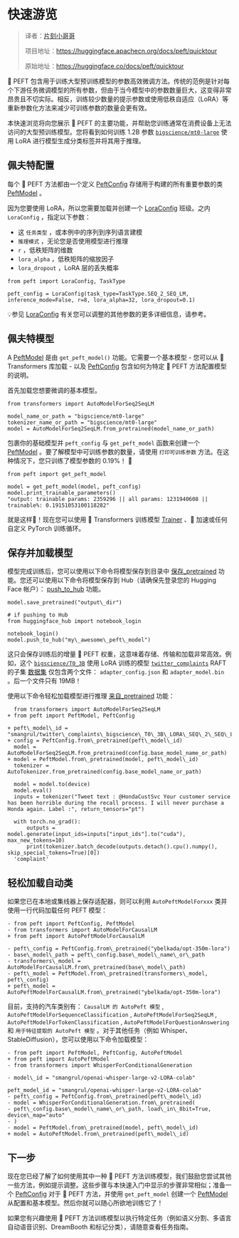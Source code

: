 # 快速游览

> 译者：[片刻小哥哥](https://github.com/jiangzhonglian)
>
> 项目地址：<https://huggingface.apachecn.org/docs/peft/quicktour>
>
> 原始地址：<https://huggingface.co/docs/peft/quicktour>


🤗 PEFT 包含用于训练大型预训练模型的参数高效微调方法。传统的范例是针对每个下游任务微调模型的所有参数，但由于当今模型中的参数数量巨大，这变得非常昂贵且不切实际。相反，训练较少数量的提示参数或使用低秩自适应（LoRA）等重新参数化方法来减少可训练参数的数量会更有效。


本快速浏览将向您展示 🤗 PEFT 的主要功能，并帮助您训练通常在消费设备上无法访问的大型预训练模型。您将看到如何训练 1.2B 参数
 [`bigscience/mt0-large`](https://huggingface.co/bigscience/mt0-large)
 使用 LoRA 进行模型生成分类标签并将其用于推理。


## 佩夫特配置



每个 🤗 PEFT 方法都由一个定义
 [PeftConfig](/docs/peft/v0.6.2/en/package_reference/config#peft.PeftConfig)
 存储用于构建的所有重要参数的类
 [PeftModel](/docs/peft/v0.6.2/en/package_reference/peft_model#peft.PeftModel)
 。


因为您要使用 LoRA，所以您需要加载并创建一个
 [LoraConfig](/docs/peft/v0.6.2/en/package_reference/tuners#peft.LoraConfig)
 班级。之内
 `LoraConfig`
 ，指定以下参数：


* 这
 `任务类型`
 ，或本例中的序列到序列语言建模
* `推理模式`
 ，无论您是否使用模型进行推理
* `r`
 ，低秩矩阵的维数
* `lora_alpha`
 ，低秩矩阵的缩放因子
* `lora_dropout`
 ，LoRA 层的丢失概率



```
from peft import LoraConfig, TaskType

peft_config = LoraConfig(task_type=TaskType.SEQ_2_SEQ_LM, inference_mode=False, r=8, lora_alpha=32, lora_dropout=0.1)
```


💡参见
 [LoraConfig](/docs/peft/v0.6.2/en/package_reference/tuners#peft.LoraConfig)
 有关您可以调整的其他参数的更多详细信息，请参考。


## 佩夫特模型



A
 [PeftModel](/docs/peft/v0.6.2/en/package_reference/peft_model#peft.PeftModel)
 是由
 `get_peft_model()`
 功能。它需要一个基本模型 - 您可以从 🤗 Transformers 库加载 - 以及
 [PeftConfig](/docs/peft/v0.6.2/en/package_reference/config#peft.PeftConfig)
 包含如何为特定 🤗 PEFT 方法配置模型的说明。


首先加载您想要微调的基本模型。



```
from transformers import AutoModelForSeq2SeqLM

model_name_or_path = "bigscience/mt0-large"
tokenizer_name_or_path = "bigscience/mt0-large"
model = AutoModelForSeq2SeqLM.from_pretrained(model_name_or_path)
```


包裹你的基础模型并
 `peft_config`
 与
 `get_peft_model`
 函数来创建一个
 [PeftModel](/docs/peft/v0.6.2/en/package_reference/peft_model#peft.PeftModel)
 。要了解模型中可训练参数的数量，请使用
 `打印可训练参数`
 方法。在这种情况下，您只训练了模型参数的 0.19%！ 🤏



```
from peft import get_peft_model

model = get_peft_model(model, peft_config)
model.print_trainable_parameters()
"output: trainable params: 2359296 || all params: 1231940608 || trainable%: 0.19151053100118282"
```


就是这样🎉！现在您可以使用 🤗 Transformers 训练模型
 [Trainer](https://huggingface.co/docs/transformers/v4.35.0/en/main_classes/trainer#transformers.Trainer)
 、🤗 加速或任何自定义 PyTorch 训练循环。


## 保存并加载模型



模型完成训练后，您可以使用以下命令将模型保存到目录中
 [保存\_pretrained](https://huggingface.co/docs/transformers/v4.35.0/en/main_classes/model#transformers.PreTrainedModel.save_pretrained)
 功能。您还可以使用以下命令将模型保存到 Hub（请确保先登录您的 Hugging Face 帐户）：
 [push\_to\_hub](https://huggingface.co/docs/transformers/v4.35.0/en/main_classes/model#transformers.PreTrainedModel.push_to_hub)
 功能。



```
model.save_pretrained("output\_dir")

# if pushing to Hub
from huggingface_hub import notebook_login

notebook_login()
model.push_to_hub("my\_awesome\_peft\_model")
```


这只会保存训练后的增量 🤗 PEFT 权重，这意味着存储、传输和加载非常高效。例如，这个
 [`bigscience/T0_3B`](https://huggingface.co/smangrul/twitter_complaints_bigscience_T0_3B_LORA_SEQ_2_SEQ_LM)
 使用 LoRA 训练的模型
 [`twitter_complaints`](https://huggingface.co/datasets/ought/raft/viewer/twitter_complaints/train)
 RAFT 的子集
 [数据集](https://huggingface.co/datasets/ought/raft)
 仅包含两个文件：
 `adapter_config.json`
 和
 `adapter_model.bin`
 。后一个文件只有 19MB！


使用以下命令轻松加载模型进行推理
 [来自\_pretrained](https://huggingface.co/docs/transformers/v4.35.0/en/main_classes/model#transformers.PreTrainedModel.from_pretrained)
 功能：



```
  from transformers import AutoModelForSeq2SeqLM
+ from peft import PeftModel, PeftConfig

+ peft\_model\_id = "smangrul/twitter\_complaints\_bigscience\_T0\_3B\_LORA\_SEQ\_2\_SEQ\_LM"
+ config = PeftConfig.from\_pretrained(peft\_model\_id)
  model = AutoModelForSeq2SeqLM.from_pretrained(config.base_model_name_or_path)
+ model = PeftModel.from\_pretrained(model, peft\_model\_id)
  tokenizer = AutoTokenizer.from_pretrained(config.base_model_name_or_path)

  model = model.to(device)
  model.eval()
  inputs = tokenizer("Tweet text : @HondaCustSvc Your customer service has been horrible during the recall process. I will never purchase a Honda again. Label :", return_tensors="pt")

  with torch.no_grad():
      outputs = model.generate(input_ids=inputs["input_ids"].to("cuda"), max_new_tokens=10)
      print(tokenizer.batch_decode(outputs.detach().cpu().numpy(), skip_special_tokens=True)[0])
  'complaint'
```


## 轻松加载自动类



如果您已在本地或集线器上保存适配器，则可以利用
 `AutoPeftModelForxxx`
 类并使用一行代码加载任何 PEFT 模型：



```
- from peft import PeftConfig, PeftModel
- from transformers import AutoModelForCausalLM
+ from peft import AutoPeftModelForCausalLM

- peft\_config = PeftConfig.from\_pretrained("ybelkada/opt-350m-lora") 
- base\_model\_path = peft\_config.base\_model\_name\_or\_path
- transformers\_model = AutoModelForCausalLM.from\_pretrained(base\_model\_path)
- peft\_model = PeftModel.from\_pretrained(transformers\_model, peft\_config)
+ peft\_model = AutoPeftModelForCausalLM.from\_pretrained("ybelkada/opt-350m-lora")
```


目前，支持的汽车类别有：
 `CausalLM 的 AutoPeft 模型`
 ,
 `AutoPeftModelForSequenceClassification`
 ,
 `AutoPeftModelForSeq2SeqLM`
 ,
 `AutoPeftModelForTokenClassification`
 ,
 `AutoPeftModelForQuestionAnswering`
 和
 `用于特征提取的 AutoPeft 模型`
 。对于其他任务（例如 Whisper、StableDiffusion），您可以使用以下命令加载模型：



```
- from peft import PeftModel, PeftConfig, AutoPeftModel
+ from peft import AutoPeftModel
- from transformers import WhisperForConditionalGeneration

- model\_id = "smangrul/openai-whisper-large-v2-LORA-colab"

peft_model_id = "smangrul/openai-whisper-large-v2-LORA-colab"
- peft\_config = PeftConfig.from\_pretrained(peft\_model\_id)
- model = WhisperForConditionalGeneration.from\_pretrained(
- peft\_config.base\_model\_name\_or\_path, load\_in\_8bit=True, device\_map="auto"
- )
- model = PeftModel.from\_pretrained(model, peft\_model\_id)
+ model = AutoPeftModel.from\_pretrained(peft\_model\_id)
```


## 下一步



现在您已经了解了如何使用其中一种 🤗 PEFT 方法训练模型，我们鼓励您尝试其他一些方法，例如提示调整。这些步骤与本快速入门中显示的步骤非常相似；准备一个
 [PeftConfig](/docs/peft/v0.6.2/en/package_reference/config#peft.PeftConfig)
 对于 🤗 PEFT 方法，并使用
 `get_peft_model`
 创建一个
 [PeftModel](/docs/peft/v0.6.2/en/package_reference/peft_model#peft.PeftModel)
 从配置和基本模型。然后你就可以随心所欲地训练它了！


如果您有兴趣使用 🤗 PEFT 方法训练模型以执行特定任务（例如语义分割、多语言自动语音识别、DreamBooth 和标记分类），请随意查看任务指南。